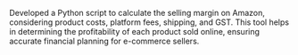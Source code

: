 Developed a Python script to calculate the selling margin on Amazon, considering product costs, platform fees, shipping, and GST. This tool helps in determining the profitability of each product sold online, ensuring accurate financial planning for e-commerce sellers.
